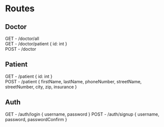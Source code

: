 # Routes
## Doctor
GET - /doctor/all <br />
GET - /doctor/patient { id: int }<br />
POST - /doctor

## Patient
GET - /patient { id: int }<br />
POST - /patient
{ firstName, lastName, phoneNumber, streetName, streetNumber, city, zip, insurance }

## Auth
GET - /auth/login { username, password }
POST - /auth/signup { username, password, passwordConfirm }